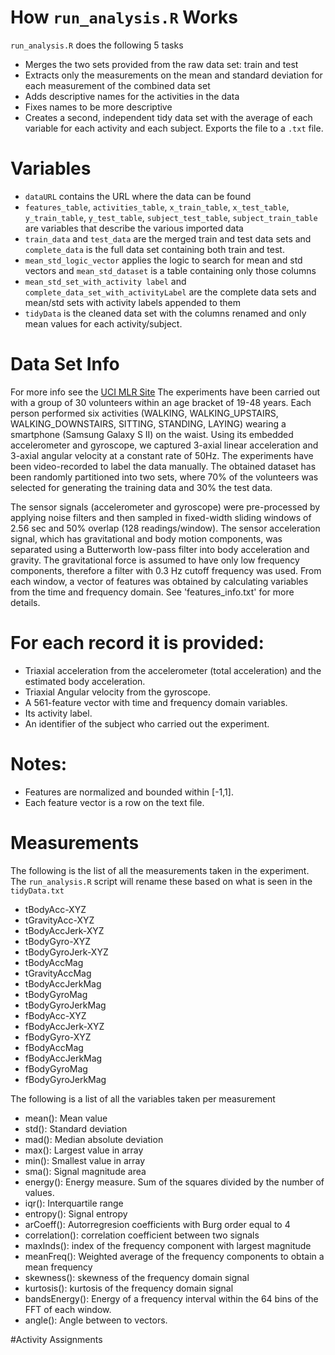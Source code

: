 # How  `run_analysis.R` Works

`run_analysis.R` does the following 5 tasks

* Merges the two sets provided from the raw data set: train and test
* Extracts only the measurements on the mean and standard deviation for each measurement of the combined data set
* Adds descriptive names for the activities in the data
* Fixes names to be more descriptive 
* Creates a second, independent tidy data set with the average of each variable for each activity and each subject. Exports the file to a `.txt` file.

# Variables

* `dataURL` contains the URL where the data can be found
* `features_table`, `activities_table`, `x_train_table`, `x_test_table`, `y_train_table`, `y_test_table`, `subject_test_table`, `subject_train_table` are variables that describe the various imported data
* `train_data` and `test_data` are the merged train and test data sets and `complete_data` is the full data set containing both train and test.
* `mean_std_logic_vector` applies the logic to search for mean and std vectors and `mean_std_dataset` is a table containing only those columns
* `mean_std_set_with_activity label` and `complete_data_set_with_activityLabel` are the complete data sets and mean/std sets with activity labels appended to them
* `tidyData` is the cleaned data set with the columns renamed and only mean values for each activity/subject. 

# Data Set Info
For more info see the [UCI MLR Site](http://archive.ics.uci.edu/ml/datasets/Human+Activity+Recognition+Using+Smartphones)
The experiments have been carried out with a group of 30 volunteers within an age bracket of 19-48 years. Each person performed six activities (WALKING, WALKING_UPSTAIRS, WALKING_DOWNSTAIRS, SITTING, STANDING, LAYING) wearing a smartphone (Samsung Galaxy S II) on the waist. Using its embedded accelerometer and gyroscope, we captured 3-axial linear acceleration and 3-axial angular velocity at a constant rate of 50Hz. The experiments have been video-recorded to label the data manually. The obtained dataset has been randomly partitioned into two sets, where 70% of the volunteers was selected for generating the training data and 30% the test data. 

The sensor signals (accelerometer and gyroscope) were pre-processed by applying noise filters and then sampled in fixed-width sliding windows of 2.56 sec and 50% overlap (128 readings/window). The sensor acceleration signal, which has gravitational and body motion components, was separated using a Butterworth low-pass filter into body acceleration and gravity. The gravitational force is assumed to have only low frequency components, therefore a filter with 0.3 Hz cutoff frequency was used. From each window, a vector of features was obtained by calculating variables from the time and frequency domain. See 'features_info.txt' for more details. 

For each record it is provided:
======================================

* Triaxial acceleration from the accelerometer (total acceleration) and the estimated body acceleration.
* Triaxial Angular velocity from the gyroscope. 
* A 561-feature vector with time and frequency domain variables. 
* Its activity label. 
* An identifier of the subject who carried out the experiment.

Notes: 
======
- Features are normalized and bounded within [-1,1].
- Each feature vector is a row on the text file.
# Measurements
The following is the list of all the measurements taken in the experiment. The `run_analysis.R` script will rename these based on what is seen in the `tidyData.txt`

* tBodyAcc-XYZ
* tGravityAcc-XYZ
* tBodyAccJerk-XYZ
* tBodyGyro-XYZ
* tBodyGyroJerk-XYZ
* tBodyAccMag
* tGravityAccMag
* tBodyAccJerkMag
* tBodyGyroMag
* tBodyGyroJerkMag
* fBodyAcc-XYZ
* fBodyAccJerk-XYZ
* fBodyGyro-XYZ
* fBodyAccMag
* fBodyAccJerkMag
* fBodyGyroMag
* fBodyGyroJerkMag

The following is a list of all the variables taken per measurement

* mean(): Mean value
* std(): Standard deviation
* mad(): Median absolute deviation 
* max(): Largest value in array
* min(): Smallest value in array
* sma(): Signal magnitude area
* energy(): Energy measure. Sum of the squares divided by the number of values. 
* iqr(): Interquartile range 
* entropy(): Signal entropy
* arCoeff(): Autorregresion coefficients with Burg order equal to 4
* correlation(): correlation coefficient between two signals
* maxInds(): index of the frequency component with largest magnitude
* meanFreq(): Weighted average of the frequency components to obtain a mean frequency
* skewness(): skewness of the frequency domain signal 
* kurtosis(): kurtosis of the frequency domain signal 
* bandsEnergy(): Energy of a frequency interval within the 64 bins of the FFT of each window.
* angle(): Angle between to vectors.

#Activity Assignments


